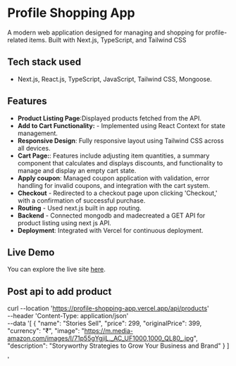 # Profile Shopping App

A modern web application designed for managing and shopping for profile-related items. Built with Next.js, TypeScript, and Tailwind CSS

## Tech stack used
- Next.js, React.js, TypeScript, JavaScript, Tailwind CSS, Mongoose.

## Features

- **Product Listing Page**:Displayed products fetched from the API.
- **Add to Cart Functionality:** -  Implemented using React Context for state management.
- **Responsive Design**: Fully responsive layout using Tailwind CSS across all devices.
- **Cart Page:**: Features include adjusting item quantities, a summary component that calculates and displays discounts, and functionality to manage and display an empty cart state.
- **Apply coupon**: Managed coupon application with validation, error handling for invalid coupons, and integration with the cart system.
- **Checkout** - Redirected to a checkout page upon clicking 'Checkout,' with a confirmation of successful purchase.
- **Routing** - Used next.js built in app routing.
- **Backend** - Connected mongodb and madecreated a GET API for product listing using next js API.
- **Deployment**: Integrated with Vercel for continuous deployment.


## Live Demo

You can explore the live site [here](https://profile-shopping-app.vercel.app/).

## Post api to add product

curl --location 'https://profile-shopping-app.vercel.app/api/products' \
--header 'Content-Type: application/json' \
--data '[
  { 
    "name": "Stories Sell",
    "price": 299,
    "originalPrice": 399, 
    "currency": "₹",
    "image": "https://m.media-amazon.com/images/I/71p55gYgjiL._AC_UF1000,1000_QL80_.jpg",
    "description": "Storyworthy Strategies to Grow Your Business and Brand"
  }
]

'
